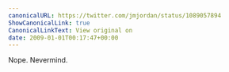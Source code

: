 ```yaml
---
canonicalURL: https://twitter.com/jmjordan/status/1089057894
ShowCanonicalLink: true
CanonicalLinkText: View original on
date: 2009-01-01T00:17:47+00:00
---
```

Nope. Nevermind.
